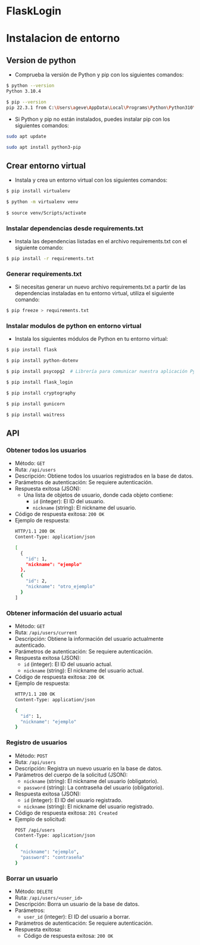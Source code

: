 # FlaskLogin

# Instalacion de entorno

## Version de python

- Comprueba la versión de Python y pip con los siguientes comandos:

```bash
$ python --version
Python 3.10.4
```

```bash
$ pip --version
pip 22.3.1 from C:\Users\ageve\AppData\Local\Programs\Python\Python310\lib\site-packages\pip (python 3.10)
```

- Si Python y pip no están instalados, puedes instalar pip con los siguientes comandos:

```bash
sudo apt update

sudo apt install python3-pip
```

## Crear entorno virtual

- Instala y crea un entorno virtual con los siguientes comandos:

```bash
$ pip install virtualenv

$ python -m virtualenv venv
 
$ source venv/Scripts/activate
```

### Instalar dependencias desde requirements.txt

- Instala las dependencias listadas en el archivo requirements.txt con el siguiente comando:

```bash
$ pip install -r requirements.txt
```

### Generar requirements.txt

- Si necesitas generar un nuevo archivo requirements.txt a partir de las dependencias instaladas en tu entorno virtual, utiliza el siguiente comando:

```bash
$ pip freeze > requirements.txt
```

### Instalar modulos de python en entorno virtual

- Instala los siguientes módulos de Python en tu entorno virtual:

```bash
$ pip install flask

$ pip install python-dotenv

$ pip install psycopg2  # Librería para comunicar nuestra aplicación Python con PostgreSQL. Debes instalar PostgreSQL o ejecutar el siguiente comando: $ sudo apt install libpq-dev

$ pip install flask_login

$ pip install cryptography

$ pip install gunicorn

$ pip install waitress

```

## API

### Obtener todos los usuarios

- Método: `GET`
- Ruta: `/api/users`
- Descripción: Obtiene todos los usuarios registrados en la base de datos.
- Parámetros de autenticación: Se requiere autenticación.
- Respuesta exitosa (JSON):
  - Una lista de objetos de usuario, donde cada objeto contiene:
    - `id` (integer): El ID del usuario.
    - `nickname` (string): El nickname del usuario.
- Código de respuesta exitosa: `200 OK`
- Ejemplo de respuesta:
  ```bash
  HTTP/1.1 200 OK
  Content-Type: application/json

  [
    {
      "id": 1,
      "nickname": "ejemplo"
    },
    {
      "id": 2,
      "nickname": "otro_ejemplo"
    }
  ]

### Obtener información del usuario actual

- Método: `GET`
- Ruta: `/api/users/current`
- Descripción: Obtiene la información del usuario actualmente autenticado.
- Parámetros de autenticación: Se requiere autenticación.
- Respuesta exitosa (JSON):
  - `id` (integer): El ID del usuario actual.
  - `nickname` (string): El nickname del usuario actual.
- Código de respuesta exitosa: `200 OK`
- Ejemplo de respuesta:
  ```bash
  HTTP/1.1 200 OK
  Content-Type: application/json

  {
    "id": 1,
    "nickname": "ejemplo"
  }

### Registro de usuarios

- Método: `POST`
- Ruta: `/api/users`
- Descripción: Registra un nuevo usuario en la base de datos.
- Parámetros del cuerpo de la solicitud (JSON):
  - `nickname` (string): El nickname del usuario (obligatorio).
  - `password` (string): La contraseña del usuario (obligatorio).
- Respuesta exitosa (JSON):
  - `id` (integer): El ID del usuario registrado.
  - `nickname` (string): El nickname del usuario registrado.
- Código de respuesta exitosa: `201 Created`
- Ejemplo de solicitud:
  ```bash
  POST /api/users
  Content-Type: application/json

  {
    "nickname": "ejemplo",
    "password": "contraseña"
  }

### Borrar un usuario

- Método: `DELETE`
- Ruta: `/api/users/<user_id>`
- Descripción: Borra un usuario de la base de datos.
- Parámetros:
  - `user_id` (integer): El ID del usuario a borrar.
- Parámetros de autenticación: Se requiere autenticación.
- Respuesta exitosa:
  - Código de respuesta exitosa: `200 OK`
